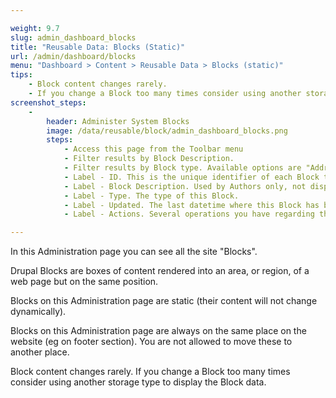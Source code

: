 ```yaml
---

weight: 9.7
slug: admin_dashboard_blocks
title: "Reusable Data: Blocks (Static)"
url: /admin/dashboard/blocks
menu: "Dashboard > Content > Reusable Data > Blocks (static)"
tips:
    - Block content changes rarely.
    - If you change a Block too many times consider using another storage type to display the Block data. 
screenshot_steps:
    -
        header: Administer System Blocks
        image: /data/reusable/block/admin_dashboard_blocks.png
        steps:
            - Access this page from the Toolbar menu
            - Filter results by Block Description.
            - Filter results by Block type. Available options are "Address", "Contact", "HTML".
            - Label - ID. This is the unique identifier of each Block that is created by Drupal (incrementally) when you create a new Block. You can use this for unique reference. ID cannot change upon creation.
            - Label - Block Description. Used by Authors only, not displayed on the website. 
            - Label - Type. The type of this Block.
            - Label - Updated. The last datetime where this Block has been saved in the database.
            - Label - Actions. Several operations you have regarding this item. Available actions here are "Edit" only.

---
```


In this Administration page you can see all the site "Blocks".

Drupal Blocks are boxes of content rendered into an area, or region, of a web page but on the same position.

Blocks on this Administration page are static (their content will not change dynamically).

Blocks on this Administration page are always on the same place on the website (eg on footer section). 
You are not allowed to move these to another place.

Block content changes rarely. If you change a Block too many times consider using another storage type to display the 
Block data. 
